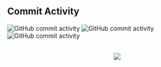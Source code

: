 <p align="center">
    <!-- <img src="https://img.shields.io/badge/OS-Ubuntu-E95420?logo=ubuntu&logoColor=white">
    <img src="https://img.shields.io/badge/Editor-Vim-%2311AB00.svg?logo=vim&logoColor=white">
    <img src="https://img.shields.io/badge/Code-Go-%2300ADD8.svg?&logo=go&logoColor=white"> -->
    <h2>Commit Activity</h2>
    <img alt="GitHub commit activity" src="https://img.shields.io/github/commit-activity/t/canonical/lxd?authorFilter=kadinsayani&style=flat&label=lxd&color=E95420">
    <img alt="GitHub commit activity" src="https://img.shields.io/github/commit-activity/y/canonical/lxd?authorFilter=kadinsayani&style=flat&label=lxd&color=E95420">
    <img alt="GitHub commit activity" src="https://img.shields.io/github/commit-activity/m/canonical/lxd?authorFilter=kadinsayani&style=flat&label=lxd&color=E95420">
</p>

<br>

<div align="center">
    <img align="center" src="https://github-readme-stats.vercel.app/api?username=kadinsayani&show_icons=true&include_all_commits=true&theme=tokyonight&hide=stars,issues,contributed_to&hide_rank=true&show=prs_merged,prs_merged_percentage" />
<!--     <a href="https://github.com/anuraghazra/github-readme-stats">
      <img align="center" src="https://github-readme-stats.vercel.app/api/top-langs/?username=kadinsayani&layout=compact&theme=tokyonight&langs_count=6&hide=assembly,html,css" />
    </a -->
</div>

<!---
kadinsayani/kadinsayani is a ✨ special ✨ repository because its `README.md` (this file) appears on your GitHub profile.
You can click the Preview link to take a look at your changes.
https://dev.to/envoy_/150-badges-for-github-pnk#terminal
--->
